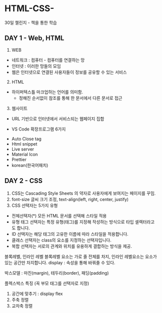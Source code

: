 # HTML-CSS-
30일 챌린지 - 책을 통한 학습
## DAY 1 - Web, HTML
1. WEB
- 네트워크 : 컴퓨터 - 컴퓨터를 연결하는 망
- 인터넷 : 이러한 망들의 모임
- 웹은 인터넷으로 연결된 사용자들이 정보를 공유할 수 있는 서비스

2. HTML
- 하이퍼텍스틀 마크업하는 언어를 의미함.
    + 정해진 순서없이 참조를 통해 한 문서에서 다른 문서로 접근

3. 웹사이트 
- URL 기반으로 인터넷에서 서비스되는 웹페이지 집합

* VS Code 확장프로그램 6가지 
+ Auto Close tag
+ Html snippet
+ Live server
+ Material Icon
+ Prettier
+ korean(한국어패치)

## DAY 2 - CSS
1. CSS는 Cascading Style Sheets 의 약자로 사용자에게 보여지는 페이지를 꾸밈.
2. font-size 글씨 크기 조정, text-align(left, right, center, justify)
3. CSS 선택자는 5가지 유형
- 전체선택자(*) 모든 HTML 문서를 선택해 스타일 적용
- 유형 태그 선택자는 특정 유형(태그)를 지정해 작성하는 방식으로 타입 셀렉터라고도 합니다.
- ID 선택자는 해당 태그의 고유한 이름에 따라 스타일을 적용합니다.
- 클래스 선택자는 class의 요소를 지정하는 선택자입니다.
- 복합 선택자는 서로의 관계와 위치를 유용하게 결합하는 방식을 제공.

블록레벨, 인라인 레벨
블록레벨 요소는 가로 줄 전체를 차지, 인라인 레벨요소는 요소가 있는 공간만 차지합니다.
display : 속성을 통해 바꿔줄 수 있다.

박스모델 : 마진(margin), 테두리(border), 패딩(padding)

플렉스박스 특징 (꼭 부모 태그를 선택자로 지정)
1. 공간에 맞추기 : display flex
2. 주축 정렬
3. 교차축 정렬